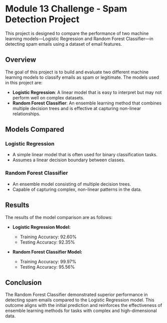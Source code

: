 # Module 13 Challenge - Spam Detection Project

This project is designed to compare the performance of two machine learning models—Logistic Regression and Random Forest Classifier—in detecting spam emails using a dataset of email features.

## Overview

The goal of this project is to build and evaluate two different machine learning models to classify emails as spam or legitimate. The models used in this project are:
- **Logistic Regression**: A linear model that is easy to interpret but may not perform well on complex datasets.
- **Random Forest Classifier**: An ensemble learning method that combines multiple decision trees and is effective at capturing non-linear relationships.

## Models Compared

### Logistic Regression

- A simple linear model that is often used for binary classification tasks.
- Assumes a linear decision boundary between classes.

### Random Forest Classifier

- An ensemble model consisting of multiple decision trees.
- Capable of capturing complex, non-linear patterns in the data.

## Results

The results of the model comparison are as follows:

- **Logistic Regression Model:**
  - Training Accuracy: 92.60%
  - Testing Accuracy: 92.35%

- **Random Forest Classifier Model:**
  - Training Accuracy: 99.97%
  - Testing Accuracy: 95.56%


## Conclusion

The Random Forest Classifier demonstrated superior performance in detecting spam emails compared to the Logistic Regression model. This outcome aligns with the initial prediction and reinforces the effectiveness of ensemble learning methods for tasks with complex and high-dimensional data.